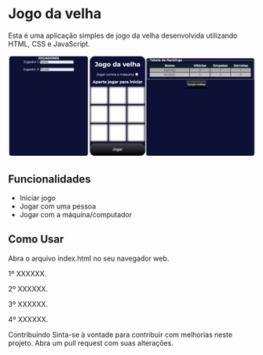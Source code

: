 # Jogo da velha

Esta é uma aplicação simples de jogo da velha desenvolvida utilizando HTML, CSS e JavaScript.

<img src="/assets/screen.png">

## Funcionalidades

- Iniciar jogo
- Jogar com uma pessoa
- Jogar com a máquina/computador

## Como Usar

Abra o arquivo index.html no seu navegador web.

1º XXXXXX.

2º XXXXXX.

3º XXXXXX.

4º XXXXXX.



Contribuindo
Sinta-se à vontade para contribuir com melhorias neste projeto. Abra um pull request com suas alterações.


